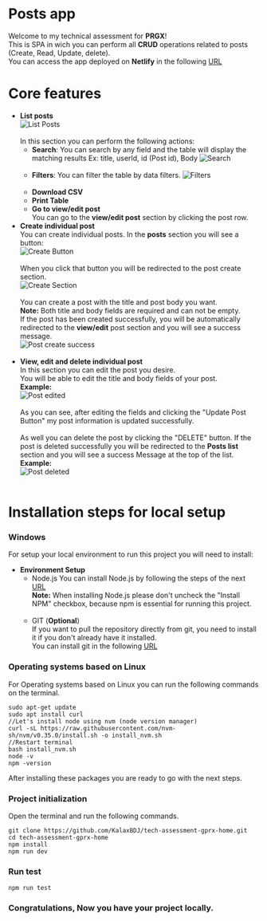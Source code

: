 # Posts app
Welcome to my technical assessment for **PRGX**!<br>
This is SPA in wich you can perform all **CRUD** operations related to posts (Create, Read, Update, delete).<br>
You can access the app deployed on **Netlify** in the following [URL](https://posts-app-assessment.netlify.app)

# Core features
- **List posts**<br>
![List Posts](/documentation_images/list_posts.jpg "List Posts")<br><br>
In this section you can perform the following actions:
    - **Search**: You can search by any field and the table will display the matching results Ex: title, userId, id (Post id), Body
    ![](/documentation_images/list_search_2.png "Search")<br><br>
    - **Filters**: You can filter the table by data filters.
    ![](/documentation_images/filters.png "Filters")<br><br>
    - **Download CSV**
    - **Print Table**
    - **Go to view/edit post**<br>
    You can go to the **view/edit post** section by clicking the post row.
- **Create individual post**<br>
You can create individual posts.
In the **posts** section you will see a button:<br>
![](/documentation_images/create_1.png "Create Button")<br><br>
When you click that button you will be redirected to the post create section.<br>
![](/documentation_images/create_2.png "Create Section")<br><br>
You can create a post with the title and post body you want.<br>
**Note:** Both title and body fields are required and can not be empty.<br>
If the post has been created successfully, you will be automatically redirected to the **view/edit** post section and
you will see a success message.<br> 
![](/documentation_images/post_create_success.jpg "Post create success")<br><br>
- **View, edit and delete individual post**<br>
In this section you can edit the post you desire.<br>
You will be able to edit the title and body fields of your post.<br>
**Example:**<br>
![](/documentation_images/post_edited.png "Post edited")<br><br>
As you can see, after editing the fields and clicking the "Update Post Button" my post information is updated successfully.<br><br>
As well you can delete the post by clicking the "DELETE" button. If the post is deleted successfully you will be redirected to the **Posts list** section and you will see a success Message at the top of the list.<br>
**Example:**<br>
![](/documentation_images/post_deleted.png "Post deleted")<br><br>

# Installation steps for local setup
### Windows
For setup your local environment to run this project you will need to install:
- **Environment Setup**
    - Node.js
    You can install Node.js by following the steps of the next [URL](https://nodejs.org/es/download)<br>
    **Note:** When installing Node.js please don't uncheck the "Install NPM" checkbox, because npm is essential for running this project.<br><br>
    - GIT (**Optional**)<br>
    If you want to pull the repository directly from git, you need to install it if you don't already have it installed.<br>
    You can install git in the following [URL](https://git-scm.com/downloads)

### Operating systems based on Linux
For Operating systems based on Linux you can run the following commands on the terminal.
```
sudo apt-get update
sudo apt install curl
//Let's install node using nvm (node version manager)
curl -sL https://raw.githubusercontent.com/nvm-sh/nvm/v0.35.0/install.sh -o install_nvm.sh
//Restart terminal
bash install_nvm.sh
node -v
npm -version
```
After installing these packages you are ready to go with the next steps.
### **Project initialization**<br>
Open the terminal and run the following commands.
```
git clone https://github.com/KalaxBDJ/tech-assessment-gprx-home.git
cd tech-assessment-gprx-home
npm install
npm run dev
```
### Run test
```
npm run test
```
### Congratulations, Now you have your project locally.